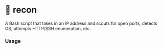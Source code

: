 # 🔦 recon
A Bash script that takes in an IP address and scouts for open ports, detects OS, attempts HTTP/SSH enumeration, etc.

### Usage